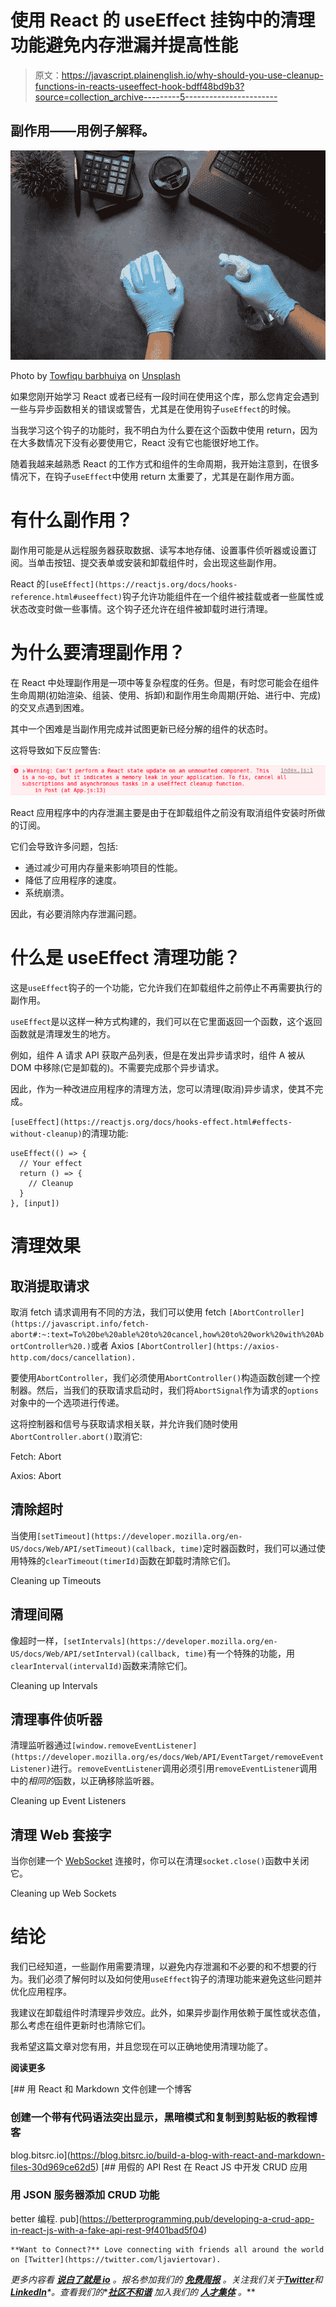 # 使用 React 的 useEffect 挂钩中的清理功能避免内存泄漏并提高性能

> 原文：<https://javascript.plainenglish.io/why-should-you-use-cleanup-functions-in-reacts-useeffect-hook-bdff48bd9b3?source=collection_archive---------5----------------------->

## 副作用——用例子解释。

![](img/0c6379d68a7892c47bd34657185021ca.png)

Photo by [Towfiqu barbhuiya](https://unsplash.com/@towfiqu999999?utm_source=medium&utm_medium=referral) on [Unsplash](https://unsplash.com/?utm_source=medium&utm_medium=referral)

如果您刚开始学习 React 或者已经有一段时间在使用这个库，那么您肯定会遇到一些与异步函数相关的错误或警告，尤其是在使用钩子`useEffect`的时候。

当我学习这个钩子的功能时，我不明白为什么要在这个函数中使用 return，因为在大多数情况下没有必要使用它，React 没有它也能很好地工作。

随着我越来越熟悉 React 的工作方式和组件的生命周期，我开始注意到，在很多情况下，在钩子`useEffect`中使用 return 太重要了，尤其是在副作用方面。

# 有什么副作用？

副作用可能是从远程服务器获取数据、读写本地存储、设置事件侦听器或设置订阅。当单击按钮、提交表单或安装和卸载组件时，会出现这些副作用。

React 的`[useEffect](https://reactjs.org/docs/hooks-reference.html#useeffect)`钩子允许功能组件在一个组件被挂载或者一些属性或状态改变时做一些事情。这个钩子还允许在组件被卸载时进行清理。

# 为什么要清理副作用？

在 React 中处理副作用是一项中等复杂程度的任务。但是，有时您可能会在组件生命周期(初始渲染、组装、使用、拆卸)和副作用生命周期(开始、进行中、完成)的交叉点遇到困难。

其中一个困难是当副作用完成并试图更新已经分解的组件的状态时。

这将导致如下反应警告:

![](img/63d2ce3d162f126072e19b64b1ed63b8.png)

React 应用程序中的内存泄漏主要是由于在卸载组件之前没有取消组件安装时所做的订阅。

它们会导致许多问题，包括:

*   通过减少可用内存量来影响项目的性能。
*   降低了应用程序的速度。
*   系统崩溃。

因此，有必要消除内存泄漏问题。

# 什么是 useEffect 清理功能？

这是`useEffect`钩子的一个功能，它允许我们在卸载组件之前停止不再需要执行的副作用。

`useEffect`是以这样一种方式构建的，我们可以在它里面返回一个函数，这个返回函数就是清理发生的地方。

例如，组件 A 请求 API 获取产品列表，但是在发出异步请求时，组件 A 被从 DOM 中移除(它是卸载的)。不需要完成那个异步请求。

因此，作为一种改进应用程序的清理方法，您可以清理(取消)异步请求，使其不完成。

`[useEffect](https://reactjs.org/docs/hooks-effect.html#effects-without-cleanup)`的清理功能:

```
useEffect(() => {
  // Your effect
  return () => {
    // Cleanup
  }
}, [input])
```

# 清理效果

## 取消提取请求

取消 fetch 请求调用有不同的方法，我们可以使用 fetch `[AbortController](https://javascript.info/fetch-abort#:~:text=To%20be%20able%20to%20cancel,how%20to%20work%20with%20AbortController%20.)`或者 Axios `[AbortController](https://axios-http.com/docs/cancellation).`

要使用`AbortController`，我们必须使用`AbortController()`构造函数创建一个控制器。然后，当我们的获取请求启动时，我们将`AbortSignal`作为请求的`options`对象中的一个选项进行传递。

这将控制器和信号与获取请求相关联，并允许我们随时使用`AbortController.abort()`取消它:

Fetch: Abort

Axios: Abort

## 清除超时

当使用`[setTimeout](https://developer.mozilla.org/en-US/docs/Web/API/setTimeout)(callback, time)`定时器函数时，我们可以通过使用特殊的`clearTimeout(timerId)`函数在卸载时清除它们。

Cleaning up Timeouts

## 清理间隔

像超时一样，`[setIntervals](https://developer.mozilla.org/en-US/docs/Web/API/setInterval)(callback, time)`有一个特殊的功能，用`clearInterval(intervalId)`函数来清除它们。

Cleaning up Intervals

## 清理事件侦听器

清理监听器通过`[window.removeEventListener](https://developer.mozilla.org/es/docs/Web/API/EventTarget/removeEventListener)`进行。`removeEventListener`调用必须引用`removeEventListener`调用中的*相同的*函数，以正确移除监听器。

Cleaning up Event Listeners

## 清理 Web 套接字

当你创建一个 [WebSocket](https://developer.mozilla.org/en-US/docs/Web/API/WebSocket) 连接时，你可以在清理`socket.close()`函数中关闭它。

Cleaning up Web Sockets

# 结论

我们已经知道，一些副作用需要清理，以避免内存泄漏和不必要的和不想要的行为。我们必须了解何时以及如何使用`useEffect`钩子的清理功能来避免这些问题并优化应用程序。

我建议在卸载组件时清理异步效应。此外，如果异步副作用依赖于属性或状态值，那么考虑在组件更新时也清除它们。

我希望这篇文章对您有用，并且您现在可以正确地使用清理功能了。

**阅读更多**

[](https://blog.bitsrc.io/build-a-blog-with-react-and-markdown-files-30d969ce62d5) [## 用 React 和 Markdown 文件创建一个博客

### 创建一个带有代码语法突出显示，黑暗模式和复制到剪贴板的教程博客

blog.bitsrc.io](https://blog.bitsrc.io/build-a-blog-with-react-and-markdown-files-30d969ce62d5) [](https://betterprogramming.pub/developing-a-crud-app-in-react-js-with-a-fake-api-rest-9f401bad5f04) [## 用假的 API Rest 在 React JS 中开发 CRUD 应用

### 用 JSON 服务器添加 CRUD 功能

better 编程. pub](https://betterprogramming.pub/developing-a-crud-app-in-react-js-with-a-fake-api-rest-9f401bad5f04) 

```
**Want to Connect?** Love connecting with friends all around the world on [Twitter](https://twitter.com/ljaviertovar).
```

*更多内容看* [***说白了就是 io***](https://plainenglish.io/) *。报名参加我们的* [***免费周报***](http://newsletter.plainenglish.io/) *。关注我们关于*[***Twitter***](https://twitter.com/inPlainEngHQ)**和*[***LinkedIn***](https://www.linkedin.com/company/inplainenglish/)*。查看我们的**[***社区不和谐***](https://discord.gg/GtDtUAvyhW) *加入我们的* [***人才集体***](https://inplainenglish.pallet.com/talent/welcome) *。***